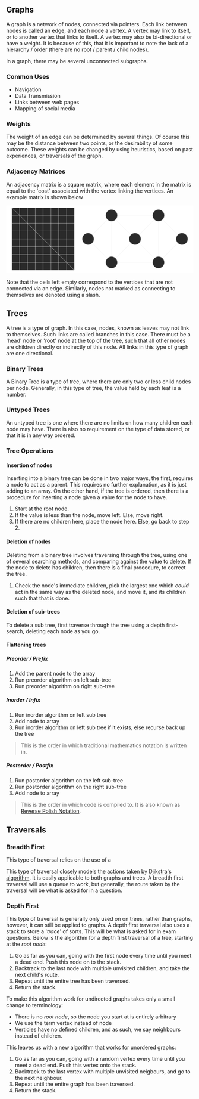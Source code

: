 ## Graphs
A graph is a network of nodes, connected via pointers. Each link between nodes is called an edge, and each node a vertex. A vertex may link to itself, or to another vertex that links to itself. A vertex may also be bi-directional or have a weight. It is because of this, that it is important to note the lack of a hierarchy / order (there are no root / parent / child nodes).

In a graph, there may be several unconnected subgraphs.

### Common Uses
- Navigation
- Data Transmission
- Links between web pages
- Mapping of social media

### Weights
The weight of an edge can be determined by several things. Of course this may be the distance between two points, or the desirability of some outcome. These weights can be changed by using heuristics, based on past experiences, or traversals of the graph.

### Adjacency Matrices
An adjacency matrix is a square matrix, where each element in the matrix is equal to the 'cost' associated with the vertex linking the vertices. An example matrix is shown below

![Ajacency Matrix](./Images/Graphs/Ajacency-Matrix.svg)

Note that the cells left empty correspond to the vertices that are not connected via an edge. Similarly, nodes not marked as connecting to themselves are denoted using a slash.

## Trees
A tree is a type of graph. In this case, nodes, known as leaves may not link to themselves. Such links are called branches in this case. There must be a 'head' node or 'root' node at the top of the tree, such that all other nodes are children directly or indirectly of this node. All links in this type of graph are one directional.

### Binary Trees
A Binary Tree is a type of tree, where there are only two or less child nodes per node. 
Generally, in this type of tree, the value held by each leaf is a number.

### Untyped Trees
An untyped tree is one where there are no limits on how many children each node may have. There is also no requirement on the type of data stored, or that it is in any way ordered.

### Tree Operations
#### Insertion of nodes
Inserting into a binary tree can be done in two major ways, the first, requires a node to act as a parent. This requires no further explanation, as it is just adding to an array. On the other hand, if the tree is ordered, then there is a procedure for inserting a node given a value for the node to have.
1. Start at the root node.
2. If the value is less than the node, move left. Else, move right.
3. If there are no children here, place the node here. Else, go back to step 2.

#### Deletion of nodes
Deleting from a binary tree involves traversing through the tree, using one of several searching methods, and comparing against the value to delete. If the node to delete has children, then there is a final procedure, to correct the tree.
1. Check the node's immediate children, pick the largest one which *could* act in the same way as the deleted node, and move it, and its children such that that is done.

#### Deletion of sub-trees
To delete a sub tree, first traverse through the tree using a depth first-search, deleting each node as you go.

#### Flattening trees
##### Preorder / Prefix
1. Add the parent node to the array
2. Run preorder algorithm on left sub-tree
3. Run preorder algorithm on right sub-tree 

##### Inorder / Infix
1. Run inorder algorithm on left sub tree
2. Add node to array
3. Run inorder algorithm on left sub tree if it exists, else recurse back up the tree

> This is the order in which traditional mathematics notation is written in.

##### Postorder / Postfix
1. Run postorder algorithm on the left sub-tree
2. Run postorder algorithm on the right sub-tree
3. Add node to array

> This is the order in which code is compiled to. It is also known as [Reverse Polish Notation](./The_Compilation_Toolchain.md).

## Traversals
### Breadth First
This type of traversal relies on the use of a 

This type of traversal closely models the actions taken by [Djikstra's algorithm](./Algorithms/Pathfinding.md). It is easily applicable to both graphs and trees. A breadth first traversal will use a queue to work, but generally, the route taken by the traversal will be what is asked for in a question.


### Depth First
This type of traversal is generally only used on on trees, rather than graphs, however, it can still be applied to graphs. A depth first traversal also uses a stack to store a '*trace*' of sorts. This will be what is asked for in exam questions. Below is the algorithm for a depth first traversal of a tree, starting at the *root node*:

1. Go as far as you can, going with the first node every time until you meet a dead end. Push this node on to the stack.
2. Backtrack to the last node with multiple unvisited children, and take the next child's route.
3. Repeat until the entire tree has been traversed.
4. Return the stack.

To make this algorithm work for undirected graphs takes only a small change to terminology: 
- There is no *root node*, so the node you start at is entirely arbitrary
- We use the term vertex instead of node
- Verticies have no defined children, and as such, we say neighbours instead of children.

This leaves us with a new algorithm that works for unordered graphs:

1. Go as far as you can, going with a random vertex every time until you meet a dead end. Push this vertex onto the stack.
2. Backtrack to the last vertex with multiple unvisited neigbours, and go to the next neighbour. 
3. Repeat until the entire graph has been traversed.
4. Return the stack.
